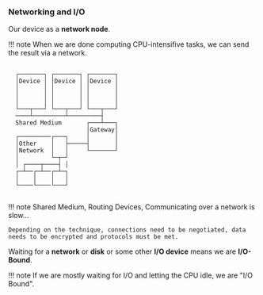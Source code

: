 
### Networking and I/O

Our device as a **network node**.

!!! note
    When we are done computing CPU-intensifive tasks, we can send the result via a network.

```                        
                                 
  ┌───────┐ ┌───────┐ ┌───────┐  
  │Device │ │Device │ │Device │  
  │       │ │       │ │       │  
  │       │ │       │ │       │  
  │       │ │       │ │       │  
  └───┬───┘ └───┬───┘ └───┬───┘  
  ────┴─────────┴─────────┤      
  Shared Medium       ┌───┴───┐  
                      │Gateway│  
  ┌─────────┌───┐     │       │  
  │Other    │   ├─────┤       │  
  │Network  │   │     └───────┘  
  │         └─┬─┘                
  │ ┌────┬────┤ │                
  ┌─┴──┌─┴──┌─┴─┐                
  │    │    │   │                
  └────└────└───┘                
                                 
```

!!! note
    Shared Medium, Routing Devices, Communicating over a network is slow... 
    
    Depending on the technique, connections need to be negotiated, data needs to be encrypted and protocols must be met. 

Waiting for a **network** or **disk** or some other **I/O device** means we are **I/O-Bound**.

!!! note 
    If we are mostly waiting for I/O and letting the CPU idle, we are "I/O Bound".